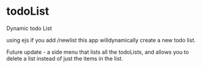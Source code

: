 # todoList
Dynamic todo List

using ejs if you add /newlist this app willdynamically create a new todo list.

Future update - a side menu that lists all the todoLists, and allows you to delete a list instead of just the items in the list.
